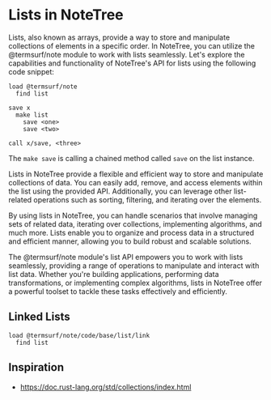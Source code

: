 # Lists in NoteTree

Lists, also known as arrays, provide a way to store and manipulate
collections of elements in a specific order. In NoteTree, you can
utilize the @termsurf/note module to work with lists seamlessly. Let's
explore the capabilities and functionality of NoteTree's API for lists
using the following code snippet:

```
load @termsurf/note
  find list

save x
  make list
    save <one>
    save <two>

call x/save, <three>
```

The `make save` is calling a chained method called `save` on the list
instance.

Lists in NoteTree provide a flexible and efficient way to store and
manipulate collections of data. You can easily add, remove, and access
elements within the list using the provided API. Additionally, you can
leverage other list-related operations such as sorting, filtering, and
iterating over the elements.

By using lists in NoteTree, you can handle scenarios that involve
managing sets of related data, iterating over collections, implementing
algorithms, and much more. Lists enable you to organize and process data
in a structured and efficient manner, allowing you to build robust and
scalable solutions.

The @termsurf/note module's list API empowers you to work with lists
seamlessly, providing a range of operations to manipulate and interact
with list data. Whether you're building applications, performing data
transformations, or implementing complex algorithms, lists in NoteTree
offer a powerful toolset to tackle these tasks effectively and
efficiently.

## Linked Lists

```
load @termsurf/note/code/base/list/link
  find list
```

## Inspiration

- https://doc.rust-lang.org/std/collections/index.html
